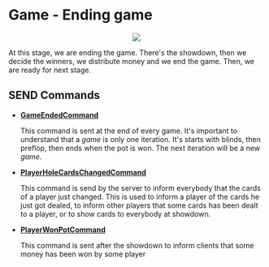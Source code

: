 # Game - Ending game
<p align=center><img src="https://github.com/Ericmas001/BluffinMuffin.Protocol/blob/main/Documentation/Activities/Protocol.Game.EndingGame.png"></p>

At this stage, we are ending the game. There's the showdown, then we decide the winners, we distribute money and we end the game. Then, we are ready for next stage.

## SEND Commands

 * **[GameEndedCommand](https://github.com/Ericmas001/BluffinMuffin.Protocol/blob/main/Documentation/BluffinMuffin.Protocol.Game.GameEndedCommand.md)**

   This command is sent at the end of every game. It's important to understand that a *game* is only one iteration. It's starts with blinds, then preflop, then ends when the pot is won. The next iteration will be a new *game*.

 * **[PlayerHoleCardsChangedCommand](https://github.com/Ericmas001/BluffinMuffin.Protocol/blob/main/Documentation/BluffinMuffin.Protocol.Game.PlayerHoleCardsChangedCommand.md)**

   This command is send by the server to inform everybody that the cards of a player just changed. This is used to inform a player of the cards he just got dealed, to inform other players that some cards has been dealt to a player, or to show cards to everybody at showdown.

 * **[PlayerWonPotCommand](https://github.com/Ericmas001/BluffinMuffin.Protocol/blob/main/Documentation/BluffinMuffin.Protocol.Game.PlayerWonPotCommand.md)** 

   This command is sent after the showdown to inform clients that some money has been won by some player